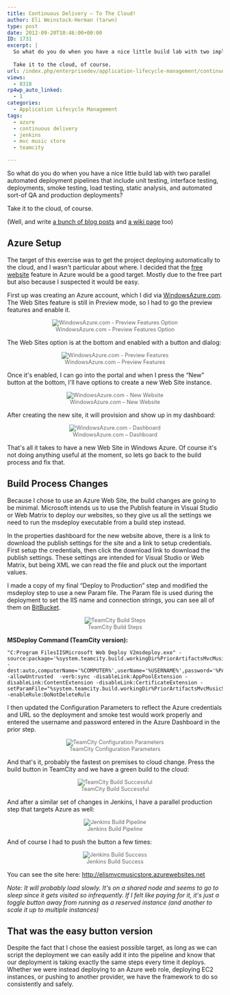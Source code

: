 ```yaml
---
title: Continuous Delivery – To The Cloud!
author: Eli Weinstock-Herman (tarwn)
type: post
date: 2012-09-20T10:46:00+00:00
ID: 1731
excerpt: |
  So what do you do when you have a nice little build lab with two implementations of an automated deployment pipeline that includes unit testing, automated interface testing, automated deployments, smoke testing, automated load tests, static analysis, warning tracking, and automated sort-of QA and production deployments? 
  
  Take it to the cloud, of course.
url: /index.php/enterprisedev/application-lifecycle-management/continuous-delivery-to-the-cloud/
views:
  - 8318
rp4wp_auto_linked:
  - 1
categories:
  - Application Lifecycle Management
tags:
  - azure
  - continuous delivery
  - jenkins
  - mvc music store
  - teamcity

---
```

So what do you do when you have a nice little build lab with two parallel automated deployment pipelines that include unit testing, interface testing, deployments, smoke testing, load testing, static analysis, and automated sort-of QA and production deployments? 

Take it to the cloud, of course. 

(Well, and write [a bunch of blog posts][1] and [a wiki page][2] too)

## Azure Setup

The target of this exercise was to get the project deploying automatically to the cloud, and I wasn't particular about where. I decided that the [free website][3] feature in Azure would be a good target. Mostly due to the free part but also because I suspected it would be easy.

First up was creating an Azure account, which I did via [WindowsAzure.com][4]. The Web Sites feature is still in Preview mode, so I had to go the preview features and enable it.

<div style="text-align: center; font-size: 90%; color: #666666;">
  <img src="http://tiernok.com/LTDBlog/ContinuousDelivery/Azure-01.png" alt="WindowsAzure.com - Preview Features Option" /><br /> WindowsAzure.com – Preview Features Option
</div>

The Web Sites option is at the bottom and enabled with a button and dialog:

<div style="text-align: center; font-size: 90%; color: #666666;">
  <img src="http://tiernok.com/LTDBlog/ContinuousDelivery/Azure-02.png" alt="WindowsAzure.com - Preview Features" /><br /> WindowsAzure.com – Preview Features
</div>

Once it's enabled, I can go into the portal and when I press the “New” button at the bottom, I'll have options to create a new Web Site instance.

<div style="text-align: center; font-size: 90%; color: #666666;">
  <img src="http://tiernok.com/LTDBlog/ContinuousDelivery/Azure-03.png" alt="WindowsAzure.com - New Website" /><br /> WindowsAzure.com – New Website
</div>

After creating the new site, it will provision and show up in my dashboard:

<div style="text-align: center; font-size: 90%; color: #666666;">
  <img src="http://tiernok.com/LTDBlog/ContinuousDelivery/Azure-04.png" alt="WindowsAzure.com - Dashboard" /><br /> WindowsAzure.com – Dashboard
</div>

That's all it takes to have a new Web Site in Windows Azure. Of course it's not doing anything useful at the moment, so lets go back to the build process and fix that.

## Build Process Changes

Because I chose to use an Azure Web Site, the build changes are going to be minimal. Microsoft intends us to use the Publish feature in Visual Studio or Web Matrix to deploy our websites, so they give us all the settings we need to run the msdeploy executable from a build step instead. 

In the properties dashboard for the new website above, there is a link to download the publish settings for the site and a link to setup credentials. First setup the credentials, then click the download link to download the publish settings. These settings are intended for Visual Studio or Web Matrix, but being XML we can read the file and pluck out the important values.

I made a copy of my final “Deploy to Production” step and modified the msdeploy step to use a new Param file. The Param file is used during the deployment to set the IIS name and connection strings, you can see all of them on [BitBucket][5]. 

<div style="text-align: center; font-size: 90%; color: #666666;">
  <img src="http://tiernok.com/LTDBlog/ContinuousDelivery/Azure-05.png" alt="TeamCity Build Steps" /><br /> TeamCity Build Steps
</div>

**MSDeploy Command (TeamCity version):**

```text
"C:Program FilesIISMicrosoft Web Deploy V2msdeploy.exe" -source:package='%system.teamcity.build.workingDir%PriorArtifactsMvcMusicStore.zip' -dest:auto,computerName='%COMPUTER%',userName='%USERNAME%',password='%PASSWORD%',includeAcls='False',authtype=basic -allowUntrusted  -verb:sync -disableLink:AppPoolExtension -disableLink:ContentExtension -disableLink:CertificateExtension -setParamFile="%system.teamcity.build.workingDir%PriorArtifactsMvcMusicStore.AZUREWEBSITE.xml" -enableRule:DoNotDeleteRule
```
I then updated the Configuration Parameters to reflect the Azure credentials and URL so the deployment and smoke test would work properly and entered the username and password entered in the Azure Dashboard in the prior step.

<div style="text-align: center; font-size: 90%; color: #666666;">
  <img src="http://tiernok.com/LTDBlog/ContinuousDelivery/Azure-07.png" alt="TeamCity Configuration Parameters" /><br /> TeamCity Configuration Parameters
</div>

And that's it, probably the fastest on premises to cloud change. Press the build button in TeamCity and we have a green build to the cloud:

<div style="text-align: center; font-size: 90%; color: #666666;">
  <img src="http://tiernok.com/LTDBlog/ContinuousDelivery/Azure-08.png" alt="TeamCity Build Successful" /><br /> TeamCity Build Successful
</div>

And after a similar set of changes in Jenkins, I have a parallel production step that targets Azure as well:

<div style="text-align: center; font-size: 90%; color: #666666;">
  <img src="http://tiernok.com/LTDBlog/ContinuousDelivery/Azure-9.png" alt="Jenkins Build Pipeline" /><br /> Jenkins Build Pipeline
</div>

And of course I had to push the button a few times:

<div style="text-align: center; font-size: 90%; color: #666666;">
  <img src="http://tiernok.com/LTDBlog/ContinuousDelivery/Azure-10.png" alt="Jenkins Build Success" /><br /> Jenkins Build Success
</div>

You can see the site here: http://elismvcmusicstore.azurewebsites.net

_Note: It will probably load slowly. It's on a shared node and seems to go to sleep since it gets visited so infrequently. If I felt like paying for it, it's just a toggle button away from running as a reserved instance (and another to scale it up to multiple instances)_

## That was the easy button version

Despite the fact that I chose the easiest possible target, as long as we can script the deployment we can easily add it into the pipeline and know that our deployment is taking exactly the same steps every time it deploys. Whether we were instead deploying to an Azure web role, deploying EC2 instances, or pushing to another provider, we have the framework to do so consistently and safely.

 [1]: /index.php/All/continuous+delivery: "Continuous Delivery posts"
 [2]: http://wiki.ltd.local/index.php/Eli%27s_Continuous_Delivery_Project "Continuous Delivery project wiki page"
 [3]: https://www.windowsazure.com/en-us/home/scenarios/web-sites/ "About the Azure Websites Feature"
 [4]: https://www.windowsazure.com/en-us/ "WindowsAzure.com"
 [5]: https://bitbucket.org/tarwn/mvcmusicstore.main/src/1560a5fd57ea/Configs "Parameter files at tarwn/MVCMusicStore.Main"